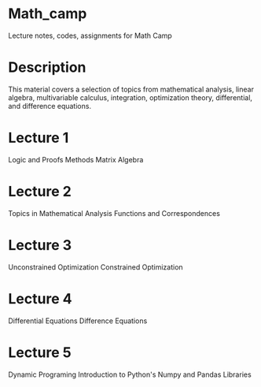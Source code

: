 # Math_camp
Lecture notes, codes, assignments for Math Camp

# Description
This material covers a selection of topics from mathematical analysis, linear algebra, 
multivariable calculus, integration, optimization theory, differential, and difference equations. 

# Lecture 1 
Logic and Proofs Methods
Matrix Algebra

# Lecture 2
Topics in Mathematical Analysis
Functions and Correspondences

# Lecture 3
Unconstrained Optimization
Constrained Optimization

# Lecture 4
Differential Equations
Difference Equations

# Lecture 5
Dynamic Programing
Introduction to Python's Numpy and Pandas Libraries
